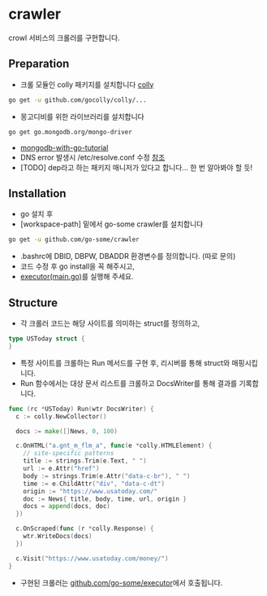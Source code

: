 # crawler
crowl 서비스의 크롤러를 구현합니다.

## Preparation
- 크롤 모듈인 colly 패키지를 설치합니다 [colly](http://go-colly.org/)
```bash
go get -u github.com/gocolly/colly/...
```
- 몽고디비를 위한 라이브러리를 설치합니다
```bash
go get go.mongodb.org/mongo-driver
```
- [mongodb-with-go-tutorial](https://www.mongodb.com/blog/post/mongodb-go-driver-tutorial)
- DNS error 발생시 /etc/resolve.conf 수정 [참조](https://stackoverflow.com/questions/55660134/cant-connect-to-mongo-cloud-mongodb-database-in-golang-on-ubuntu)
- [TODO] dep라고 하는 패키지 매니저가 있다고 합니다... 한 번 알아봐야 할 듯!

## Installation 
- go 설치 후
- [workspace-path] 밑에서 go-some crawler를 설치합니다
```bash
go get -u github.com/go-some/crawler
```
- .bashrc에 DBID, DBPW, DBADDR 환경변수를 정의합니다. (따로 문의)
- 코드 수정 후 go install을 꼭 해주시고,
- [executor(main.go)](https://github.com/go-some/executor)를 실행해 주세요.

## Structure
- 각 크롤러 코드는 해당 사이트를 의미하는 struct를 정의하고,
```go
type USToday struct {
}
```
- 특정 사이트를 크롤하는 Run 메서드를 구현 후, 리시버를 통해 struct와 매핑시킵니다.
- Run 함수에서는 대상 문서 리스트를 크롤하고 DocsWriter를 통해 결과를 기록합니다.
```go
func (rc *USToday) Run(wtr DocsWriter) {
  c := colly.NewCollector()

  docs := make([]News, 0, 100)

  c.OnHTML("a.gnt_m_flm_a", func(e *colly.HTMLElement) {
    // site-specific patterns
    title := strings.Trim(e.Text, " ")
    url := e.Attr("href")
    body := strings.Trim(e.Attr("data-c-br"), " ")
    time := e.ChildAttr("div", "data-c-dt")
    origin := "https://www.usatoday.com/"
    doc := News{ title, body, time, url, origin }
    docs = append(docs, doc)
  })

  c.OnScraped(func (r *colly.Response) {
    wtr.WriteDocs(docs)
  })

  c.Visit("https://www.usatoday.com/money/")
}
```
- 구현된 크롤러는 [github.com/go-some/executor](https://github.com/go-some/executor)에서 호출됩니다.
